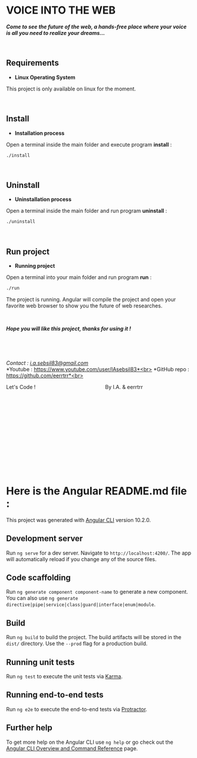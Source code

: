 # **VOICE INTO THE WEB**

***Come to see the future of the web, a hands-free place where your voice is all you need to realize your dreams...*** 



&nbsp;

## Requirements

- **Linux Operating System**

This project is only available on linux for the moment.

&nbsp;



## Install

- **Installation process**

Open a terminal inside the main folder and execute program **install** :
```bash
./install
```

&nbsp;



## Uninstall

- **Uninstallation process**

Open a terminal inside the main folder and run program **uninstall** :
```bash
./uninstall
```

&nbsp;


## Run project

- **Running project**

Open a terminal into your main folder and run program **run** :
```bash
./run
```

The project is running.
Angular will compile the project and open your favorite web browser to show you the future of web researches.

&nbsp;

***Hope you will like this project, thanks for using it !***

&nbsp;

&nbsp;

*Contact     : i.a.sebsil83@gmail.com*<br>
*Youtube     : https://www.youtube.com/user/IAsebsil83*<br>
*GitHub repo : https://github.com/eerrtrr*<br>

Let's Code ! &nbsp;&nbsp;&nbsp;&nbsp;&nbsp;&nbsp;&nbsp;
&nbsp;&nbsp;&nbsp;&nbsp;&nbsp;&nbsp;&nbsp;&nbsp;&nbsp;
&nbsp;&nbsp;&nbsp;&nbsp;&nbsp;&nbsp;&nbsp;&nbsp;&nbsp;
&nbsp;&nbsp;&nbsp;&nbsp;&nbsp;&nbsp;&nbsp;&nbsp;&nbsp;
&nbsp;&nbsp;&nbsp;&nbsp;&nbsp;&nbsp;&nbsp;&nbsp;&nbsp;By I.A. & eerrtrr

&nbsp;

&nbsp;

&nbsp;

&nbsp;

&nbsp;

&nbsp;

&nbsp;

# Here is the Angular README.md file :

This project was generated with [Angular CLI](https://github.com/angular/angular-cli) version 10.2.0.

## Development server

Run `ng serve` for a dev server. Navigate to `http://localhost:4200/`. The app will automatically reload if you change any of the source files.

## Code scaffolding

Run `ng generate component component-name` to generate a new component. You can also use `ng generate directive|pipe|service|class|guard|interface|enum|module`.

## Build

Run `ng build` to build the project. The build artifacts will be stored in the `dist/` directory. Use the `--prod` flag for a production build.

## Running unit tests

Run `ng test` to execute the unit tests via [Karma](https://karma-runner.github.io).

## Running end-to-end tests

Run `ng e2e` to execute the end-to-end tests via [Protractor](http://www.protractortest.org/).

## Further help

To get more help on the Angular CLI use `ng help` or go check out the [Angular CLI Overview and Command Reference](https://angular.io/cli) page.
